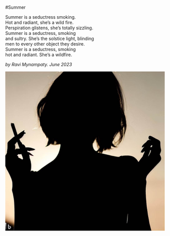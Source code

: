 #Summer

Summer is a seductress smoking.  
Hot and radiant, she’s a wild fire.  
Perspiration glistens, she’s totally sizzling.  
Summer is a seductress, smoking  
and sultry. She’s the solstice light, blinding  
men to every other object they desire.  
Summer is a seductress, smoking  
hot and radiant. She’s a wildfire.  
  
_by Ravi Mynampaty. June 2023_  

<img src="../poems/assets/images/summer3.jpeg" alt="Woman Smoking a Cigarette in Silhouette." title="Woman Smoking a Cigarette in Silhouette.">  
